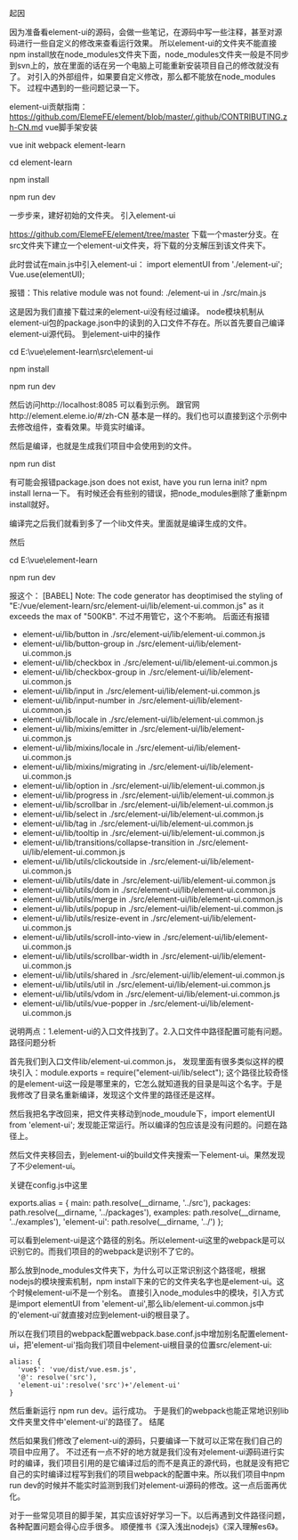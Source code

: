 
起因

因为准备看element-ui的源码，会做一些笔记，在源码中写一些注释，甚至对源码进行一些自定义的修改来查看运行效果。 所以element-ui的文件夹不能直接npm install放在node_modules文件夹下面，node_modules文件夹一般是不同步到svn上的，放在里面的话在另一个电脑上可能重新安装项目自己的修改就没有了。 对引入的外部组件，如果要自定义修改，那么都不能放在node_modules下。 过程中遇到的一些问题记录一下。

element-ui贡献指南： https://github.com/ElemeFE/element/blob/master/.github/CONTRIBUTING.zh-CN.md
vue脚手架安装

vue init webpack element-learn

cd element-learn

npm install

npm run dev

一步步来，建好初始的文件夹。
引入element-ui

https://github.com/ElemeFE/element/tree/master 下载一个master分支。在src文件夹下建立一个element-ui文件夹，将下载的分支解压到该文件夹下。

此时尝试在main.js中引入element-ui： import elementUI from './element-ui'; Vue.use(elementUI);

报错：This relative module was not found: ./element-ui in ./src/main.js

这是因为我们直接下载过来的element-ui没有经过编译。 node模块机制从element-ui包的package.json中的读到的入口文件不存在。所以首先要自己编译element-ui源代码。
到element-ui中的操作

cd E:\vue\element-learn\src\element-ui

npm install

npm run dev

然后访问http://localhost:8085 可以看到示例。 跟官网http://element.eleme.io/#/zh-CN 基本是一样的。我们也可以直接到这个示例中去修改组件，查看效果。毕竟实时编译。

然后是编译，也就是生成我们项目中会使用到的文件。

npm run dist

有可能会报错package.json does not exist, have you run lerna init? npm install lerna一下。 有时候还会有些别的错误，把node_modules删除了重新npm install就好。

编译完之后我们就看到多了一个lib文件夹。里面就是编译生成的文件。

然后

cd E:\vue\element-learn

npm run dev

报这个： [BABEL] Note: The code generator has deoptimised the styling of "E:/vue/element-learn/src/element-ui/lib/element-ui.common.js" as it exceeds the max of "500KB". 不过不用管它，这个不影响。 后面还有报错

* element-ui/lib/button in ./src/element-ui/lib/element-ui.common.js
* element-ui/lib/button-group in ./src/element-ui/lib/element-ui.common.js
* element-ui/lib/checkbox in ./src/element-ui/lib/element-ui.common.js
* element-ui/lib/checkbox-group in ./src/element-ui/lib/element-ui.common.js
* element-ui/lib/input in ./src/element-ui/lib/element-ui.common.js
* element-ui/lib/input-number in ./src/element-ui/lib/element-ui.common.js
* element-ui/lib/locale in ./src/element-ui/lib/element-ui.common.js
* element-ui/lib/mixins/emitter in ./src/element-ui/lib/element-ui.common.js
* element-ui/lib/mixins/locale in ./src/element-ui/lib/element-ui.common.js
* element-ui/lib/mixins/migrating in ./src/element-ui/lib/element-ui.common.js
* element-ui/lib/option in ./src/element-ui/lib/element-ui.common.js
* element-ui/lib/progress in ./src/element-ui/lib/element-ui.common.js
* element-ui/lib/scrollbar in ./src/element-ui/lib/element-ui.common.js
* element-ui/lib/select in ./src/element-ui/lib/element-ui.common.js
* element-ui/lib/tag in ./src/element-ui/lib/element-ui.common.js
* element-ui/lib/tooltip in ./src/element-ui/lib/element-ui.common.js
* element-ui/lib/transitions/collapse-transition in ./src/element-ui/lib/element-ui.common.js
* element-ui/lib/utils/clickoutside in ./src/element-ui/lib/element-ui.common.js
* element-ui/lib/utils/date in ./src/element-ui/lib/element-ui.common.js
* element-ui/lib/utils/dom in ./src/element-ui/lib/element-ui.common.js
* element-ui/lib/utils/merge in ./src/element-ui/lib/element-ui.common.js
* element-ui/lib/utils/popup in ./src/element-ui/lib/element-ui.common.js
* element-ui/lib/utils/resize-event in ./src/element-ui/lib/element-ui.common.js
* element-ui/lib/utils/scroll-into-view in ./src/element-ui/lib/element-ui.common.js
* element-ui/lib/utils/scrollbar-width in ./src/element-ui/lib/element-ui.common.js
* element-ui/lib/utils/shared in ./src/element-ui/lib/element-ui.common.js
* element-ui/lib/utils/util in ./src/element-ui/lib/element-ui.common.js
* element-ui/lib/utils/vdom in ./src/element-ui/lib/element-ui.common.js
* element-ui/lib/utils/vue-popper in ./src/element-ui/lib/element-ui.common.js

说明两点：1.element-ui的入口文件找到了。2.入口文件中路径配置可能有问题。
路径问题分析

首先我们到入口文件lib/element-ui.common.js， 发现里面有很多类似这样的模块引入：module.exports = require("element-ui/lib/select"); 这个路径比较奇怪的是element-ui这一段是哪里来的，它怎么就知道我的目录是叫这个名字。于是我修改了目录名重新编译，发现这个文件里的路径还是这样。

然后我把名字改回来，把文件夹移动到node_moudule下，import elementUI from 'element-ui';
发现能正常运行。所以编译的包应该是没有问题的。问题在路径上。

然后文件夹移回去，到element-ui的build文件夹搜索一下element-ui。果然发现了不少element-ui。

关键在config.js中这里

exports.alias = {
  main: path.resolve(__dirname, '../src'),
  packages: path.resolve(__dirname, '../packages'),
  examples: path.resolve(__dirname, '../examples'),
  'element-ui': path.resolve(__dirname, '../')
};

可以看到element-ui是这个路径的别名。所以element-ui这里的webpack是可以识别它的。而我们项目的的webpack是识别不了它的。

那么放到node_modules文件夹下，为什么可以正常识别这个路径呢，根据nodejs的模块搜索机制，npm install下来的它的文件夹名字也是element-ui。这个时候element-ui不是一个别名。 直接引入node_modules中的模块，引入方式是import elementUI from 'element-ui',那么lib/element-ui.common.js中的'element-ui'就直接对应到element-ui的根目录了。

所以在我们项目的webpack配置webpack.base.conf.js中增加别名配置element-ui，把'element-ui'指向我们项目中element-ui根目录的位置src/element-ui:

    alias: {
      'vue$': 'vue/dist/vue.esm.js',
      '@': resolve('src'),
      'element-ui':resolve('src')+'/element-ui'
    }

然后重新运行 npm run dev。运行成功。 于是我们的webpack也能正常地识别lib文件夹里文件中'element-ui'的路径了。
结尾

然后如果我们修改了element-ui的源码，只要编译一下就可以正常在我们自己的项目中应用了。 不过还有一点不好的地方就是我们没有对element-ui源码进行实时的编译，我们项目引用的是它编译过后的而不是真正的源代码，也就是没有把它自己的实时编译过程写到我们的项目webpack的配置中来。所以我们项目中npm run dev的时候并不能实时监测到我们对element-ui源码的修改。这一点后面再优化。

对于一些常见项目的脚手架，其实应该好好学习一下。以后再遇到文件路径问题，各种配置问题会得心应手很多。 顺便推书《深入浅出nodejs》《深入理解es6》。

